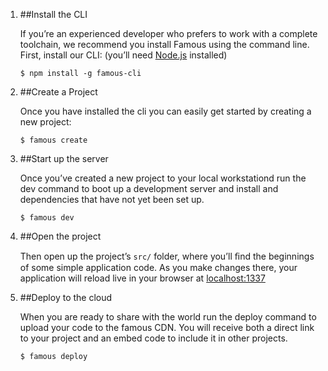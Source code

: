 1. ##Install the CLI
    <div class="description">
        <p>If you’re an experienced developer who prefers to work with a complete toolchain, we recommend you install Famous using the command line. First, install our CLI: (you’ll need <a href='https://nodejs.org/'>Node.js</a> installed)</p>
        <code class="example"><span>$</span> npm install -g famous-cli</code>
    </div>

2. ##Create a Project
    <div class="description">
        <p>Once you have installed the cli you can easily get started by creating a new project:</p>
        <code class="example"><span>$</span> famous create</code>
    </div>

3. ##Start up the server
    <div class="description">
        <p>Once you’ve created a new project to your local workstationd run the dev command to boot up a development server and install and dependencies that have not yet been set up.</p>
        <code class="example"><span>$</span> famous dev</code>
    </div>

4. ##Open the project
    <div class="description">
        <p>Then open up the project’s <code>src/</code> folder, where you’ll ﬁnd the beginnings of some simple application code. As you make changes there, your application will reload live in your browser at <a href='http://localhost:1337/'>localhost:1337</a></p>
    </div>

5. ##Deploy to the cloud
    <div class="description">
        <p>When you are ready to share with the world run the deploy command to upload your code to the famous CDN. You will receive both a direct link to your project and an embed code to include it in other projects.</p>
        <code class="example"><span>$</span> famous deploy</code>
    </div>